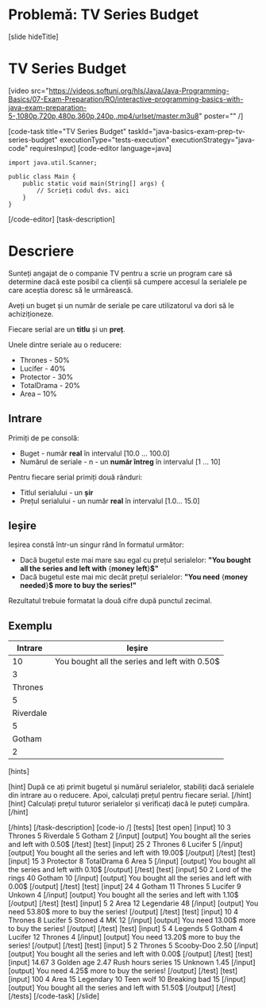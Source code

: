 # Problemă: TV Series Budget
[slide hideTitle]
# TV Series Budget

[video src="https://videos.softuni.org/hls/Java/Java-Programming-Basics/07-Exam-Preparation/RO/interactive-programming-basics-with-java-exam-preparation-5-,1080p,720p,480p,360p,240p,.mp4/urlset/master.m3u8" poster="" /]

[code-task title="TV Series Budget" taskId="java-basics-exam-prep-tv-series-budget" executionType="tests-execution" executionStrategy="java-code" requiresInput]
[code-editor language=java]
```
import java.util.Scanner;

public class Main {
    public static void main(String[] args) {
        // Scrieți codul dvs. aici
    }
}
```
[/code-editor]
[task-description]
# Descriere
Sunteți angajat de o companie TV pentru a scrie un program care să determine dacă este posibil ca clienții să cumpere accesul la serialele pe care aceștia doresc să le urmărească.

Aveți un buget și un număr de seriale pe care utilizatorul va dori să le achiziționeze.

Fiecare serial are un **titlu** și un **preț**.

Unele dintre seriale au o reducere:
- Thrones - 50%
- Lucifer - 40%
- Protector - 30%
- TotalDrama - 20%
- Area – 10%

## Intrare
Primiți de pe consolă:
- Buget - număr **real** în intervalul \[10.0 ... 100.0\]
- Numărul de seriale - n - un **număr întreg** în intervalul \[1 ... 10\]

Pentru fiecare serial primiți două rânduri:
- Titlul serialului - un **șir**
- Prețul serialului - un număr **real** în intervalul \[1.0… 15.0\]

## Ieșire
Ieșirea constă într-un singur rând în formatul următor:
- Dacă bugetul este mai mare sau egal cu prețul serialelor: **"You bought all the series and left with** \{**money left**\}**$"**
- Dacă bugetul este mai mic decât prețul serialelor: **"You need** \{**money needed**\}**$ more to buy the series!"**

Rezultatul trebuie formatat la două cifre după punctul zecimal.

## Exemplu
|**Intrare**|**Ieșire**|
| --- | --- |
| 10 | You bought all the series and left with 0.50$ |
| 3 | |
| Thrones | |
| 5 | |
| Riverdale | |
| 5 | |
| Gotham | |
| 2 | |

[hints]

[hint]
După ce ați primit bugetul și numărul serialelor, stabiliți dacă serialele din intrare au o reducere. 
Apoi, calculați prețul pentru fiecare serial.
[/hint]
[hint]
Calculați prețul tuturor serialelor și verificați dacă le puteți cumpăra.
[/hint]

[/hints]
[/task-description]
[code-io /]
[tests]
[test open]
[input]
10
3
Thrones
5
Riverdale
5
Gotham
2
[/input]
[output]
You bought all the series and left with 0.50$
[/test]
[test]
[input]
25
2
Thrones
6
Lucifer
5
[/input]
[output]
You bought all the series and left with 19.00$
[/output]
[/test]
[test]
[input]
15
3
Protector
8
TotalDrama
6
Area
5
[/input]
[output]
You bought all the series and left with 0.10$
[/output]
[/test]
[test]
[input]
50
2
Lord of the rings
40
Gotham
10
[/input]
[output]
You bought all the series and left with 0.00$
[/output]
[/test]
[test]
[input]
24
4
Gotham
11
Thrones
5
Lucifer
9
Unkown
4
[/input]
[output]
You bought all the series and left with 1.10$
[/output]
[/test]
[test]
[input]
5
2
Area
12
Legendarie
48
[/input]
[output]
You need 53.80$ more to buy the series!
[/output]
[/test]
[test]
[input]
10
4
Thrones
8
Lucifer
5
Stoned
4
MK
12
[/input]
[output]
You need 13.00$ more to buy the series!
[/output]
[/test]
[test]
[input]
5
4
Legends
5
Gotham
4
Lucifer
12
Thrones
4
[/input]
[output]
You need 13.20$ more to buy the series!
[/output]
[/test]
[test]
[input]
5
2
Thrones
5
Scooby-Doo
2.50
[/input]
[output]
You bought all the series and left with 0.00$
[/output]
[/test]
[test]
[input]
14.67
3
Golden age
2.47
Rush hours series
15
Unknown
1.45
[/input]
[output]
You need 4.25$ more to buy the series!
[/output]
[/test]
[test]
[input]
100
4
Area
15
Legendary
10
Teen wolf
10
Breaking bad
15
[/input]
[output]
You bought all the series and left with 51.50$
[/output]
[/test]
[/tests]
[/code-task]
[/slide]
